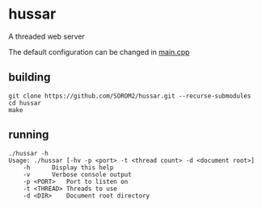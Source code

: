 # hussar
A threaded web server

The default configuration can be changed in [main.cpp](./src/main.cpp)

## building

    git clone https://github.com/SOROM2/hussar.git --recurse-submodules
    cd hussar
    make
   
## running

    ./hussar -h
    Usage: ./hussar [-hv -p <port> -t <thread count> -d <document root>]
	    -h		Display this help
	    -v		Verbose console output
	    -p <PORT>	Port to listen on
	    -t <THREAD>	Threads to use
	    -d <DIR>	Document root directory
